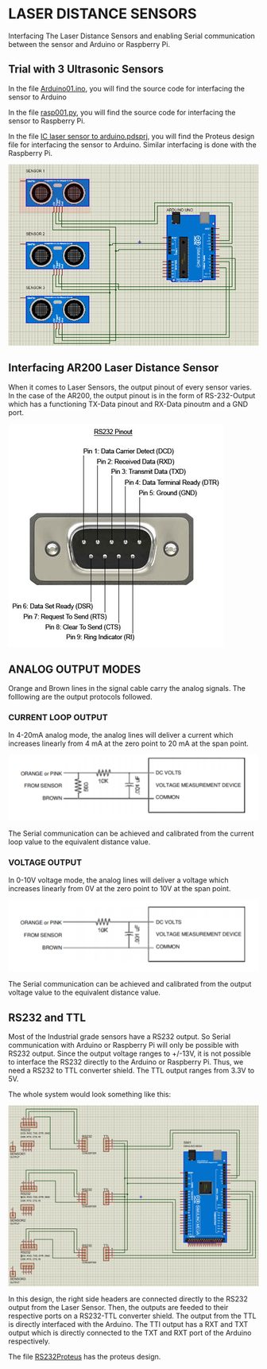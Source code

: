 # LASER DISTANCE SENSORS
Interfacing The Laser Distance Sensors and enabling Serial communication between the sensor and Arduino or Raspberry Pi.

## Trial with 3 Ultrasonic Sensors
In the file [Arduino01.ino](https://github.com/meghang-101/Meghang-IC-Internship-Submissions/blob/LaserDistance/Arduino01.ino), you will find the source code for interfacing the sensor to Arduino

In the file [rasp001.py](https://github.com/meghang-101/Meghang-IC-Internship-Submissions/blob/LaserDistance/rasp001.py), you will find the source code for interfacing the sensor to Raspberry Pi.

In the file [IC laser sensor to arduino.pdsprj](https://github.com/meghang-101/Meghang-IC-Internship-Submissions/blob/LaserDistance/IC%20laser%20sensor%20to%20arduino.pdsprj), you will find the Proteus design file for interfacing the sensor to Arduino. Similar interfacing is done with the Raspberry Pi.

![](proteuspic001.PNG)

## Interfacing AR200 Laser Distance Sensor
When it comes to Laser Sensors, the output pinout of every sensor varies. In the case of the AR200, the output pinout is in the form of RS-232-Output which has a functioning TX-Data pinout and RX-Data pinoutm and a GND port.

![](rs232-pinout.jpg)

## ANALOG OUTPUT MODES
Orange and Brown lines in the signal cable carry the analog signals. The folllowing are the output protocols followed.

### CURRENT LOOP OUTPUT
In 4-20mA analog mode, the analog lines will deliver a current which increases linearly from 4 mA at the zero point to 20 mA at the span point. 

![](current-loop-output.PNG)

The Serial communication can be achieved and calibrated from the current loop value to the equivalent distance value.

### VOLTAGE OUTPUT
In 0-10V voltage mode, the analog lines will deliver a voltage which increases linearly from 0V at the zero point to 10V at the span point. 

![](voltage-output.PNG)

The Serial communication can be achieved and calibrated from the output voltage value to the equivalent distance value.

## RS232 and TTL
Most of the Industrial grade sensors have a RS232 output. So Serial communication with Arduino or Raspberry Pi will only be possible with RS232 output. Since the output voltage ranges to +/-13V, it is not possible to interface the RS232 directly to the Arduino or Raspberry Pi. Thus, we need a RS232 to TTL converter shield. The TTL output ranges from 3.3V to 5V.

The whole system would look something like this:

![](https://github.com/meghang-101/Meghang-IC-Internship-Submissions/blob/LaserDistance/rs232proteuspic.PNG)

In this design, the right side headers are connected directly to the RS232 output from the Laser Sensor. Then, the outputs are feeded to their respective ports on a RS232-TTL converter shield. The output from the TTL is directly interfaced with the Arduino. The TTl output has a RXT and TXT output which is directly connected to the TXT and RXT port of the Arduino respectively.

The file [RS232Proteus](https://github.com/meghang-101/Meghang-IC-Internship-Submissions/blob/LaserDistance/LaserDistance_Rs232.pdsprj) has the proteus design.
